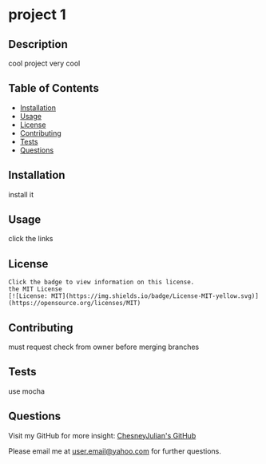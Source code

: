 # project 1
  ## Description
  cool project very cool
  
  ## Table of Contents
  - [Installation](#installation)
  - [Usage](#usage)
  - [License](#license)
  - [Contributing](#contributing)
  - [Tests](#tests)
  - [Questions](#questions)
  
  ## Installation
  install it
  ## Usage
  click the links
  ## License
    
    Click the badge to view information on this license.
    the MIT License
    [![License: MIT](https://img.shields.io/badge/License-MIT-yellow.svg)](https://opensource.org/licenses/MIT)
  ## Contributing
  must request check from owner before merging branches
  ## Tests
  use mocha
  ## Questions
  Visit my GitHub for more insight:  [ChesneyJulian's GitHub](https://github.com/ChesneyJulian/)
  
  Please email me at [user.email@yahoo.com](user.email@yahoo.com) for further questions.